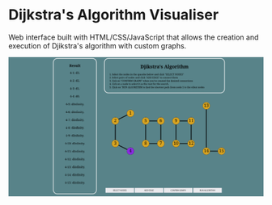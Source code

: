 # Dijkstra's Algorithm Visualiser

Web interface built with HTML/CSS/JavaScript that allows the
creation and execution of Djikstra's algorithm with custom graphs.

![Screenshot of the application](screenshot.png)
